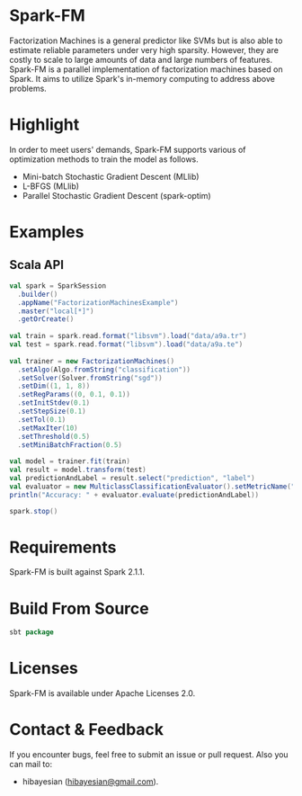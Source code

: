 # Spark-FM
Factorization Machines is a general predictor like SVMs but is also able to estimate reliable parameters under very high sparsity. However, they are costly to scale to large amounts of data and large numbers of features. Spark-FM is a parallel implementation of factorization machines based on Spark. It aims to utilize Spark's in-memory computing to address above problems.

# Highlight
In order to meet users' demands, Spark-FM supports various of optimization methods to train the model as follows.
 + Mini-batch Stochastic Gradient Descent (MLlib)
 + L-BFGS (MLlib)
 + Parallel Stochastic Gradient Descent (spark-optim)


# Examples
## Scala API
```scala
val spark = SparkSession
  .builder()
  .appName("FactorizationMachinesExample")
  .master("local[*]")
  .getOrCreate()
    
val train = spark.read.format("libsvm").load("data/a9a.tr")
val test = spark.read.format("libsvm").load("data/a9a.te")
    
val trainer = new FactorizationMachines()
  .setAlgo(Algo.fromString("classification"))
  .setSolver(Solver.fromString("sgd"))
  .setDim((1, 1, 8))
  .setRegParams((0, 0.1, 0.1))
  .setInitStdev(0.1)
  .setStepSize(0.1)
  .setTol(0.1)
  .setMaxIter(10)
  .setThreshold(0.5)
  .setMiniBatchFraction(0.5)
    
val model = trainer.fit(train)
val result = model.transform(test)
val predictionAndLabel = result.select("prediction", "label")
val evaluator = new MulticlassClassificationEvaluator().setMetricName("accuracy")
println("Accuracy: " + evaluator.evaluate(predictionAndLabel))

spark.stop()
```

# Requirements
Spark-FM is built against Spark 2.1.1.

# Build From Source
```scala
sbt package
```

# Licenses
Spark-FM is available under Apache Licenses 2.0.

# Contact & Feedback
If you encounter bugs, feel free to submit an issue or pull request. Also you can mail to:
+ hibayesian (hibayesian@gmail.com).
